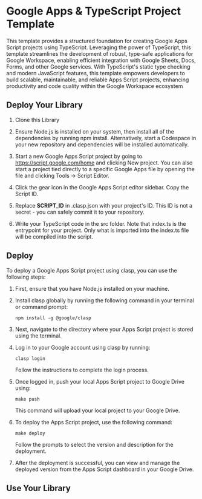 # Google Apps & TypeScript Project Template

This template provides a structured foundation for creating Google Apps Script projects using TypeScript.
Leveraging the power of TypeScript, this template streamlines the development of robust, type-safe
applications for Google Workspace, enabling efficient integration with Google Sheets, Docs, Forms, and other
Google services. With TypeScript's static type checking and modern JavaScript features, this template empowers
developers to build scalable, maintainable, and reliable Apps Script projects, enhancing productivity and code
quality within the Google Workspace ecosystem

## Deploy Your Library

1. Clone this Library

2. Ensure Node.js is installed on your system, then install all of the dependencies by running npm install.
   Alternatively, start a Codespace in your new repository and dependencies will be installed automatically.

3. Start a new Google Apps Script project by going to https://script.google.com/home and clicking New project.
   You can also start a project tied directly to a specific Google Apps file by opening the file and clicking
   Tools -> Script Editor.
4. Click the gear icon in the Google Apps Script editor sidebar. Copy the Script ID.

5. Replace **SCRIPT_ID** in .clasp.json with your project's ID. This ID is not a secret - you can safely
   commit it to your repository.

6. Write your TypeScript code in the src folder. Note that index.ts is the entrypoint for your project. Only
   what is imported into the index.ts file will be compiled into the script.

## Deploy

To deploy a Google Apps Script project using clasp, you can use the following steps:

1. First, ensure that you have Node.js installed on your machine.

2. Install clasp globally by running the following command in your terminal or command prompt:

   ```
   npm install -g @google/clasp
   ```

3. Next, navigate to the directory where your Apps Script project is stored using the terminal.

4. Log in to your Google account using clasp by running:

   ```
   clasp login
   ```

   Follow the instructions to complete the login process.

5. Once logged in, push your local Apps Script project to Google Drive using:

   ```
   make push
   ```

   This command will upload your local project to your Google Drive.

6. To deploy the Apps Script project, use the following command:

   ```
   make deploy
   ```

   Follow the prompts to select the version and description for the deployment.

7. After the deployment is successful, you can view and manage the deployed version from the Apps Script
   dashboard in your Google Drive.

## Use Your Library